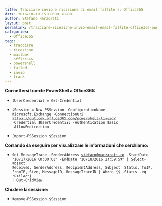```yaml
---
title: Tracciare invio e ricezione di email fallite su Office365
date: 2016-10-18 15:00:00 +0200
author: Stefano Marzorati
layout: post
permalink: /tracciare-ricezione-invio-email-email-fallite-office365-powershell/
categories:
  - Office365
tags:
  - tracciare
  - ricezione
  - mailbox
  - office365
  - powershell
  - failed
  - invio
  - track
---
```

**Connettersi tramite PowerShell a Office365:**   

* <code>$UserCredential = Get-Credential</code>

* <code>$Session = New-PSSession -ConfigurationName Microsoft.Exchange -ConnectionUri https://outlook.office365.com/powershell-liveid/ -Credential $UserCredential -Authentication Basic -AllowRedirection</code>

* <code>Import-PSSession $Session</code>

**Comando da eseguire per visualizzare le informazioni che cerchiamo:**   

* <code>Get-MessageTrace -SenderAddress stefano@marzorati.co -StartDate "10/17/2016 00:00:01" -EndDate "10/18/2016 23:59:59" | Select-Object Received, SenderAddress, RecipientAddress, Subject, Status, ToIP, FromIP, Size, MessageID, MessageTraceID | Where {$_.Status -eq "Failed"} | Out-GridView</code>   

**Chudere la sessione:**   

* <code>Remove-PSSession $Session</code>
